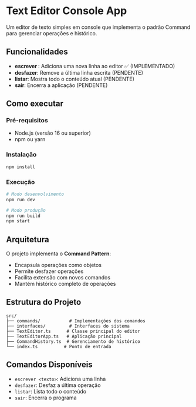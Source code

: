 # Text Editor Console App

Um editor de texto simples em console que implementa o padrão Command para gerenciar operações e histórico.

## Funcionalidades

- **escrever <texto>**: Adiciona uma nova linha ao editor ✅ (IMPLEMENTADO)
- **desfazer**: Remove a última linha escrita (PENDENTE)
- **listar**: Mostra todo o conteúdo atual (PENDENTE)
- **sair**: Encerra a aplicação (PENDENTE)

## Como executar

### Pré-requisitos

- Node.js (versão 16 ou superior)
- npm ou yarn

### Instalação

```bash
npm install
```

### Execução

```bash
# Modo desenvolvimento
npm run dev

# Modo produção
npm run build
npm start
```

## Arquitetura

O projeto implementa o **Command Pattern**:

- Encapsula operações como objetos
- Permite desfazer operações
- Facilita extensão com novos comandos
- Mantém histórico completo de operações

## Estrutura do Projeto

```
src/
├── commands/           # Implementações dos comandos
├── interfaces/         # Interfaces do sistema
├── TextEditor.ts      # Classe principal do editor
├── TextEditorApp.ts   # Aplicação principal
├── CommandHistory.ts  # Gerenciamento de histórico
└── index.ts          # Ponto de entrada
```

## Comandos Disponíveis

- `escrever <texto>`: Adiciona uma linha
- `desfazer`: Desfaz a última operação
- `listar`: Lista todo o conteúdo
- `sair`: Encerra o programa
